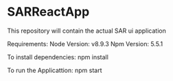 # SARReactApp

This repository will contain the actual SAR ui application


Requirements:
Node Version: v8.9.3
Npm Version: 5.5.1


To install dependencies:
npm install

To run the Applicattion:
npm start

